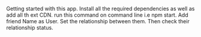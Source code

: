 Getting started with this app.
Install all the required dependencies as well as add all th ext CDN.
run this command on command line i.e npm start.
Add friend Name as User.
Set the relationship between them.
Then check their relationship status.

